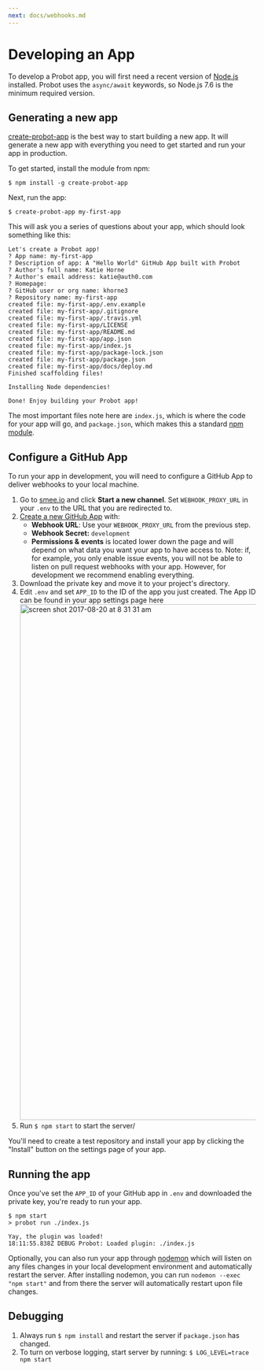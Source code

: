 ```yaml
---
next: docs/webhooks.md
---
```


# Developing an App

To develop a Probot app, you will first need a recent version of [Node.js](https://nodejs.org/) installed. Probot uses the `async/await` keywords, so Node.js 7.6 is the minimum required version.

## Generating a new app

[create-probot-app](https://github.com/probot/create-probot-app) is the best way to start building a new app. It will generate a new app with everything you need to get started and run your app in production.

To get started, install the module from npm:

```
$ npm install -g create-probot-app
```

Next, run the app:

```
$ create-probot-app my-first-app
```

This will ask you a series of questions about your app, which should look something like this:

```
Let's create a Probot app!
? App name: my-first-app
? Description of app: A "Hello World" GitHub App built with Probot
? Author's full name: Katie Horne
? Author's email address: katie@auth0.com
? Homepage:
? GitHub user or org name: khorne3
? Repository name: my-first-app
created file: my-first-app/.env.example
created file: my-first-app/.gitignore
created file: my-first-app/.travis.yml
created file: my-first-app/LICENSE
created file: my-first-app/README.md
created file: my-first-app/app.json
created file: my-first-app/index.js
created file: my-first-app/package-lock.json
created file: my-first-app/package.json
created file: my-first-app/docs/deploy.md
Finished scaffolding files!

Installing Node dependencies!

Done! Enjoy building your Probot app!
```

The most important files note here are `index.js`, which is where the code for your app will go, and `package.json`, which makes this a standard [npm module](https://docs.npmjs.com/files/package.json).

## Configure a GitHub App

To run your app in development, you will need to configure a GitHub App to deliver webhooks to your local machine.

1. Go to [smee.io](https://smee.io) and click **Start a new channel**. Set `WEBHOOK_PROXY_URL` in your `.env` to the URL that you are redirected to.
1. [Create a new GitHub App](https://github.com/settings/apps/new) with:
    - **Webhook URL**: Use your `WEBHOOK_PROXY_URL` from the previous step.
    - **Webhook Secret:** `development`
    - **Permissions & events** is located lower down the page and will depend on what data you want your app to have access to. Note: if, for example, you only enable issue events, you will not be able to listen on pull request webhooks with your app. However, for development we recommend enabling everything.
1. Download the private key and move it to your project's directory.
1. Edit `.env` and set `APP_ID` to the ID of the app you just created. The App ID can be found in your app settings page here <img width="1048" alt="screen shot 2017-08-20 at 8 31 31 am" src="https://user-images.githubusercontent.com/13410355/29496168-044b9a48-8582-11e7-8be4-39cc75090647.png">
1. Run `$ npm start` to start the server/

You'll need to create a test repository and install your app by clicking the "Install" button on the settings page of your app.

## Running the app

Once you've set the `APP_ID` of your GitHub app in `.env` and downloaded the private key, you're ready to run your app.

```
$ npm start
> probot run ./index.js

Yay, the plugin was loaded!
18:11:55.838Z DEBUG Probot: Loaded plugin: ./index.js
```

Optionally, you can also run your app through [nodemon](https://github.com/remy/nodemon#nodemon) which will listen on any files changes in your local development environment and automatically restart the server. After installing nodemon, you can run `nodemon --exec "npm start"` and from there the server will automatically restart upon file changes.

## Debugging

1. Always run `$ npm install` and restart the server if `package.json` has changed.
1. To turn on verbose logging, start server by running: `$ LOG_LEVEL=trace npm start`
